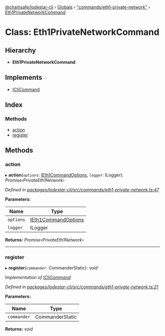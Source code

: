 [@chainsafe/lodestar-cli](../README.md) › [Globals](../globals.md) › ["commands/eth1-private-network"](../modules/_commands_eth1_private_network_.md) › [Eth1PrivateNetworkCommand](_commands_eth1_private_network_.eth1privatenetworkcommand.md)

# Class: Eth1PrivateNetworkCommand

## Hierarchy

* **Eth1PrivateNetworkCommand**

## Implements

* [ICliCommand](../interfaces/_commands_interface_.iclicommand.md)

## Index

### Methods

* [action](_commands_eth1_private_network_.eth1privatenetworkcommand.md#action)
* [register](_commands_eth1_private_network_.eth1privatenetworkcommand.md#register)

## Methods

###  action

▸ **action**(`options`: [IEth1CommandOptions](../interfaces/_commands_eth1_private_network_.ieth1commandoptions.md), `logger`: ILogger): *Promise‹PrivateEth1Network›*

*Defined in [packages/lodestar-cli/src/commands/eth1-private-network.ts:47](https://github.com/ChainSafe/lodestar/blob/7e3e010f1/packages/lodestar-cli/src/commands/eth1-private-network.ts#L47)*

**Parameters:**

Name | Type |
------ | ------ |
`options` | [IEth1CommandOptions](../interfaces/_commands_eth1_private_network_.ieth1commandoptions.md) |
`logger` | ILogger |

**Returns:** *Promise‹PrivateEth1Network›*

___

###  register

▸ **register**(`commander`: CommanderStatic): *void*

*Implementation of [ICliCommand](../interfaces/_commands_interface_.iclicommand.md)*

*Defined in [packages/lodestar-cli/src/commands/eth1-private-network.ts:21](https://github.com/ChainSafe/lodestar/blob/7e3e010f1/packages/lodestar-cli/src/commands/eth1-private-network.ts#L21)*

**Parameters:**

Name | Type |
------ | ------ |
`commander` | CommanderStatic |

**Returns:** *void*
